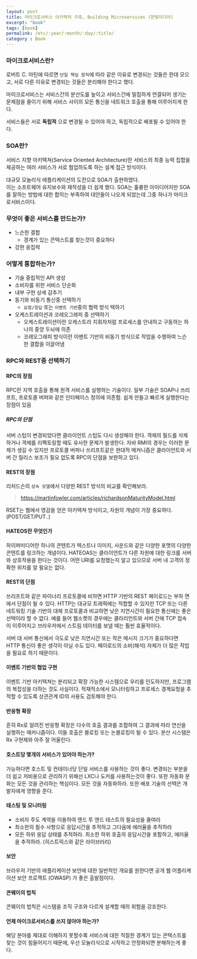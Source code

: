 ```yaml
---
layout: post
title: 마이크로서비스 아키텍처 구축, Building Microservices (한빛미디어)
excerpt: "book"
tags: [book]
permalink: /etc/:year/:month/:day/:title/
category : Book
---
```


### 마이크로서비스란?
로버트 C. 마틴에 따르면 `단일 책임 원칙`에 따라 같은 이유로 변경되는 것들은 한데 모으고, 서로 다른 이유로 변경되는 것들은 분리해야 한다고 했다.  

마이크로서비스는 서비스간의 분산도를 높이고 서비스간에 밀접하게 연결되어 생기는 문제점을 줄이기 위해 서비스 사이의 모든 통신을 네트워크 호출을 통해 이루어지게 한다.  

서비스들은 서로 **독립적** 으로 변경될 수 있어야 하고, 독립적으로 배포될 수 있어야 한다.  

### SOA란?
서비스 지향 아키텍쳐(Service Oriented Architecture)란 서비스의 최종 능력 집합을 제공하는 여러 서비스가 서로 협업하도록 하는 설계 접근 방식이다.  

대규모 모놀리식 애플리케이션의 도전으로 SOA가 출현하였다.  
이는 소프트웨어 유지보수와 재작성을 더 쉽게 했다. SOA는 훌륭한 아이디어지만 SOA를 잘하는 방법에 대한 합의는 부족하여 대안들이 나오게 되었는데 그중 하나가 마이크로서비스이다.  

### 무엇이 좋은 서비스를 만드는가?
- 느슨한 결합
    - 경계가 있는 콘텍스트를 찾는것이 중요하다
- 강한 응집력

### 어떻게 통합하는가?
- 기술 중립적인 API 생성
- 소비자를 위한 서비스 단순화
- 내부 구현 상세 감추기
- 동기와 비동기 통신중 선택하기
    - `요청/응답` 또는 `이벤트 기반`중의 협력 방식 택하기
- 오케스트레이션과 코레오그래피 중 선택하기
    - 오케스트레이션이란 오케스트라 지휘자처럼 프로세스를 안내하고 구동하는 하나의 중앙 두뇌에 의존
    - 코레오그래피 방식이란 이벤트 기반의 비동기 방식으로 작업을 수행하여 느슨한 결합을 이끌어냄


### RPC와 REST중 선택하기

#### RPC의 장점
RPC란 지역 호출을 통해 원격 서비스를 실행하는 기술이다. 일부 기술은 SOAP나 쓰리프트, 프로토콜 버퍼와 같은 인터페이스 정의에 의존함. 쉽게 만들고 빠르게 실행한다는 장점이 있음 

##### RPC의 단점
서버 스텁이 변경되었다면 클라이언트 스텁도 다시 생성해야 한다. 객체의 필드를 삭제하거나 객체를 리팩토링할 때도 유사한 문제가 발생한다. 자바 RMI의 경우는 이러한 문제가 생길 수 있지만 프로토콜 버퍼나 쓰리프트같은 현대적 메커니즘은 클라이언트와 서버 간 릴리스 보조가 필요 없도록 RPC의 단점을 보완하고 있다.  

#### REST의 장점
리처드슨의 `성숙 모델`에서 다양한 REST 방식의 비교를 확인해보라.
> https://martinfowler.com/articles/richardsonMaturityModel.html

RSET는 웹에서 영감을 얻은 아키텍쳐 방식이고, 자원의 개념이 가장 중요하다.  (POST/GET/PUT..)  

#### HATEOS란 무엇인가
하이퍼미디어란 하나의 콘텐트가 텍스트나 이미지, 사운드와 같은 다양한 포맷의 다양한 콘텐트를 링크하는 개념이다. HATEOAS는 클라이언트가 다른 자원에 대한 링크를 서버와 상호작용을 한다는 것이다. 어떤 URI를 요청했는지 알고 있으므로 서버 내 고객의 정확한 위치를 알 필요는 없다.  

#### REST의 단점
쓰리프트와 같은 파이너리 프로토콜에 비하면 HTTP 기반의 REST 페이로드는 부하 면에서 단점이 될 수 있다. HTTP는 대규모 트래픽에는 적합할 수 있지만 TCP 또는 다른 네트워킹 기술 기반의 대체 프로토콜과 비교하면 낮은 지연시간이 필요한 통신에는 좋은 선택이라 할 수 없다. 예를 들어 웹소켓의 경우에는 클라리언트와 서버 간에 TCP 접속이 이루어지고 브라우저에서 스트림 데이터를 보낼 때는 훨씬 효율적이다.  

서버 대 서버 통신에서 극도로 낮은 지연시간 또는 작은 메시지 크기가 중요하다면 HTTP 통신이 좋은 생각이 아닐 수도 있다. 페이로드의 소비(해석) 자체가 더 많은 작업을 필요로 하기 때문이다.  

#### 이벤트 기반의 협업 구현
이벤트 기반 아키텍쳐는 분리되고 확장 가능한 시스템으로 우리를 인도하지만, 프로그램의 복잡성을 더하는 것도 사실이다. 적재적소에서 모니터링하고 프로세스 경계요청을 추적할 수 있도록 상관관계 ID의 사용도 검토해야 한다.  

#### 반응형 확장
흔히 Rx로 알려진 반응형 확장은 다수의 호출 결과를 조합하여 그 결과에 따라 연산을 실행하는 매커니즘이다. 이들 호출은 블로킹 또는 논블로킹이 될 수 있다. 분산 시스템은 Rx 구현체와 아주 잘 어울린다.  

#### 호스트당 몇개의 서비스가 있어야 하는가?
가능하다면 호스트 및 컨테이너당 단일 서비스를 사용하는 것이 좋다. 변경되는 부분을 더 쉽고 저비용으로 관리하기 위해선 LXC나 도커를 사용하는것이 좋다. 또한 자동화 문화는 모든 것을 관리하는 핵심이다. 모든 것을 자동화하라. 또한 배포 기술의 선택은 개발자에게 영향을 준다.  

#### 테스팅 및 모니터링
- 소비자 주도 계약을 이용하여 엔드 투 엔드 테스트의 필요성을 줄여라
- 최소한의 필수 사항으로 응답시간을 추적하고 그다음에 에러율을 추적하라
- 모든 하위 응답 상태를 추적하라. 최소한 하위 호출의 응답시간을 포함하고, 에러율을 추적하라. (히스트릭스와 같은 라이브러리)

#### 보안
브라우저 기반의 애플리케이션 보안에 대한 일반적인 개요를 원한다면 공개 웹 어플리케이션 보안 프로젝트 (OWASP) 가 좋은 출발점이다.  

#### 콘웨이의 법칙
콘웨이의 법칙은 시스템을 조직 구조와 다르게 설계할 때의 위험을 강조한다.  

#### 언제 마이크로서비스를 쓰지 않아야 하는가?
해당 분야를 제대로 이해하지 못할수록 서비스에 대한 적절한 경계가 있는 콘텍스트를 찾는 것이 힘들어지기 때문에, 우선 모놀리식으로 시작하고 안정화되면 분해하는게 좋다.  



